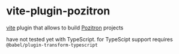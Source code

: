# vite-plugin-pozitron
[vite](https://github.com/vitejs/vite) plugin that allows to build [Pozitron](https://github.com/NesCafe62/pozitron) projects

have not tested yet with TypeScript.
for TypeScipt support requires `@babel/plugin-transform-typescript`
